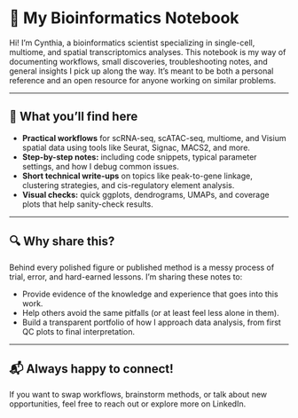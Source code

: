 # 📓 My Bioinformatics Notebook

Hi! I’m Cynthia, a bioinformatics scientist specializing in single-cell, multiome, and spatial transcriptomics analyses. This notebook is my way of documenting workflows, small discoveries, troubleshooting notes, and general insights I pick up along the way. It’s meant to be both a personal reference and an open resource for anyone working on similar problems.

---

## 🚀 What you’ll find here

- **Practical workflows** for scRNA-seq, scATAC-seq, multiome, and Visium spatial data using tools like Seurat, Signac, MACS2, and more.
- **Step-by-step notes:** including code snippets, typical parameter settings, and how I debug common issues.
- **Short technical write-ups** on topics like peak-to-gene linkage, clustering strategies, and cis-regulatory element analysis.
- **Visual checks:** quick ggplots, dendrograms, UMAPs, and coverage plots that help sanity-check results.

---

## 🔍 Why share this?

Behind every polished figure or published method is a messy process of trial, error, and hard-earned lessons. I’m sharing these notes to:

- Provide evidence of the knowledge and experience that goes into this work.
- Help others avoid the same pitfalls (or at least feel less alone in them).
- Build a transparent portfolio of how I approach data analysis, from first QC plots to final interpretation.

---

## 📬 Always happy to connect!

If you want to swap workflows, brainstorm methods, or talk about new opportunities, feel free to reach out or explore more on LinkedIn.

